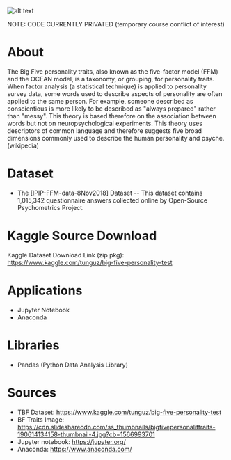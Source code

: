 ![alt text](https://cdn.slidesharecdn.com/ss_thumbnails/bigfivepersonalittraits-190614134158-thumbnail-4.jpg?cb=1566993701)

NOTE: CODE CURRENTLY PRIVATED (temporary course conflict of interest)

# About

The Big Five personality traits, also known as the five-factor model (FFM) and the OCEAN model, is a taxonomy, or grouping,
for personality traits. When factor analysis (a statistical technique) is applied to personality survey data, some words
used to describe aspects of personality are often applied to the same person. For example, someone described as conscientious 
is more likely to be described as "always prepared" rather than "messy". This theory is based therefore on the association 
between words but not on neuropsychological experiments. This theory uses descriptors of common language and therefore suggests
five broad dimensions commonly used to describe the human personality and psyche. (wikipedia)

# Dataset

- The [IPIP-FFM-data-8Nov2018] Dataset
 -- This dataset contains 1,015,342 questionnaire answers collected online by Open-Source Psychometrics Project.

# Kaggle Source Download
Kaggle Dataset Download Link (zip pkg): https://www.kaggle.com/tunguz/big-five-personality-test


# Applications

- Jupyter Notebook 
- Anaconda

# Libraries

- Pandas (Python Data Analysis Library)

# Sources

- TBF Dataset: https://www.kaggle.com/tunguz/big-five-personality-test
- BF Traits Image: https://cdn.slidesharecdn.com/ss_thumbnails/bigfivepersonalittraits-190614134158-thumbnail-4.jpg?cb=1566993701
- Jupyter notebook: https://jupyter.org/
- Anaconda: https://www.anaconda.com/
